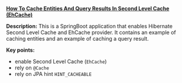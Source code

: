 **[How To Cache Entities And Query Results In Second Level Cache (EhCache)](https://github.com/andreipall/Spring-Boot-JPA/tree/master/HibernateSpringBootHibernateSLCEhCacheKickoff)**

**Description:** This is a SpringBoot application that enables Hibernate Second Level Cache and EhCache provider. It contains an example of caching entities and an example of caching a query result.

**Key points:**
- enable Second Level Cache (`EhCache`)
- rely on `@Cache`
- rely on JPA hint `HINT_CACHEABLE`
